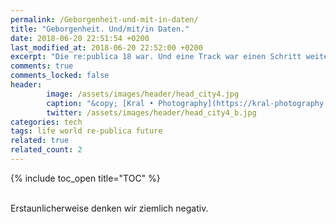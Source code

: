 ```yaml
---
permalink: /Geborgenheit-und-mit-in-daten/
title: "Geborgenheit. Und/mit/in Daten."
date: 2018-06-20 22:51:54 +0200 
last_modified_at: 2018-06-20 22:52:00 +0200  
excerpt: "Die re:publica 18 war. Und eine Track war einen Schritt weiter als die anderen: Cancel the Apocalypse! They say the future is not what it used to be. Das hoffe ich auf jeden Fall. Also mitmachen, weil die Zukünfte davon abhängen."
comments: true
comments_locked: false
header:
        image: /assets/images/header/head_city4.jpg
        caption: "&copy; [Kral • Photography](https://kral-photography.com)"
        twitter: /assets/images/header/head_city4_b.jpg
categories: tech 
tags: life world re-publica future
related: true
related_count: 2
---
```


{% include toc_open title="TOC" %}

<br />
Erstaunlicherweise denken wir ziemlich negativ.

